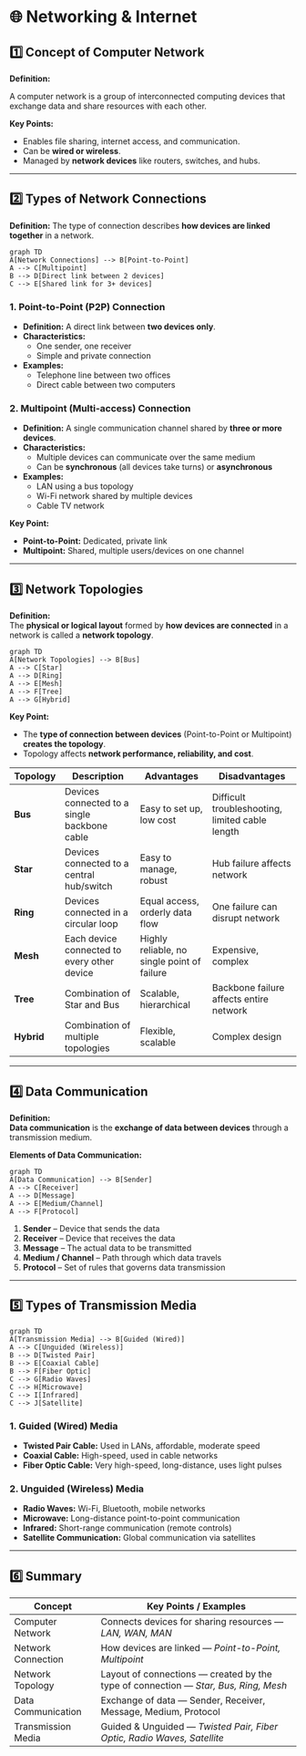 # 🌐 Networking & Internet

## 1️⃣ Concept of Computer Network

**Definition:**

A computer network is a group of interconnected computing devices that exchange data and share resources with each other.

**Key Points:**
- Enables file sharing, internet access, and communication.  
- Can be **wired or wireless**.  
- Managed by **network devices** like routers, switches, and hubs.

---

## 2️⃣ Types of Network Connections

**Definition:** The type of connection describes **how devices are linked together** in a network.  


```mermaid 
graph TD
A[Network Connections] --> B[Point-to-Point]
A --> C[Multipoint]
B --> D[Direct link between 2 devices]
C --> E[Shared link for 3+ devices]
```


### **1. Point-to-Point (P2P) Connection**
- **Definition:** A direct link between **two devices only**.  
- **Characteristics:**  
  - One sender, one receiver  
  - Simple and private connection  
- **Examples:**  
  - Telephone line between two offices  
  - Direct cable between two computers  

### **2. Multipoint (Multi-access) Connection**
- **Definition:** A single communication channel shared by **three or more devices**.  
- **Characteristics:**  
  - Multiple devices can communicate over the same medium  
  - Can be **synchronous** (all devices take turns) or **asynchronous**  
- **Examples:**  
  - LAN using a bus topology  
  - Wi-Fi network shared by multiple devices  
  - Cable TV network  

**Key Point:**  
- **Point-to-Point:** Dedicated, private link  
- **Multipoint:** Shared, multiple users/devices on one channel  

---





## 3️⃣ Network Topologies

**Definition:**  
The **physical or logical layout** formed by **how devices are connected** in a network is called a **network topology**.


```mermaid 
graph TD
A[Network Topologies] --> B[Bus]
A --> C[Star]
A --> D[Ring]
A --> E[Mesh]
A --> F[Tree]
A --> G[Hybrid]
```

**Key Point:**  
- The **type of connection between devices** (Point-to-Point or Multipoint) **creates the topology**.  
- Topology affects **network performance, reliability, and cost**.

| **Topology** | **Description** | **Advantages** | **Disadvantages** |
|--------------|----------------|----------------|-----------------|
| **Bus** | Devices connected to a single backbone cable | Easy to set up, low cost | Difficult troubleshooting, limited cable length |
| **Star** | Devices connected to a central hub/switch | Easy to manage, robust | Hub failure affects network |
| **Ring** | Devices connected in a circular loop | Equal access, orderly data flow | One failure can disrupt network |
| **Mesh** | Each device connected to every other device | Highly reliable, no single point of failure | Expensive, complex |
| **Tree** | Combination of Star and Bus | Scalable, hierarchical | Backbone failure affects entire network |
| **Hybrid** | Combination of multiple topologies | Flexible, scalable | Complex design |

---





## 4️⃣ Data Communication

**Definition:**  
**Data communication** is the **exchange of data between devices** through a transmission medium.

**Elements of Data Communication:**


```mermaid 
graph TD
A[Data Communication] --> B[Sender]
A --> C[Receiver]
A --> D[Message]
A --> E[Medium/Channel]
A --> F[Protocol]
```
1. **Sender** – Device that sends the data  
2. **Receiver** – Device that receives the data  
3. **Message** – The actual data to be transmitted  
4. **Medium / Channel** – Path through which data travels  
5. **Protocol** – Set of rules that governs data transmission  

---

## 5️⃣ Types of Transmission Media

```mermaid 
graph TD
A[Transmission Media] --> B[Guided (Wired)]
A --> C[Unguided (Wireless)]
B --> D[Twisted Pair]
B --> E[Coaxial Cable]
B --> F[Fiber Optic]
C --> G[Radio Waves]
C --> H[Microwave]
C --> I[Infrared]
C --> J[Satellite]
```

### **1. Guided (Wired) Media**
- **Twisted Pair Cable:** Used in LANs, affordable, moderate speed  
- **Coaxial Cable:** High-speed, used in cable networks  
- **Fiber Optic Cable:** Very high-speed, long-distance, uses light pulses  

### **2. Unguided (Wireless) Media**
- **Radio Waves:** Wi-Fi, Bluetooth, mobile networks  
- **Microwave:** Long-distance point-to-point communication  
- **Infrared:** Short-range communication (remote controls)  
- **Satellite Communication:** Global communication via satellites  

---

## 6️⃣ Summary

| **Concept** | **Key Points / Examples** |
|-------------|---------------------------|
| Computer Network | Connects devices for sharing resources — *LAN, WAN, MAN* |
| Network Connection | How devices are linked — *Point-to-Point, Multipoint* |
| Network Topology | Layout of connections — created by the type of connection — *Star, Bus, Ring, Mesh* |
| Data Communication | Exchange of data — Sender, Receiver, Message, Medium, Protocol |
| Transmission Media | Guided & Unguided — *Twisted Pair, Fiber Optic, Radio Waves, Satellite* |
